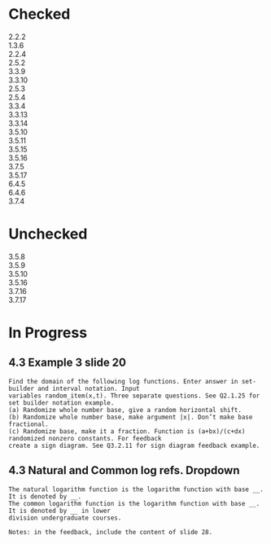 # Checked 
2.2.2<br/>
1.3.6<br/>
2.2.4<br/>
2.5.2<br/>
3.3.9<br/>
3.3.10<br/>
2.5.3<br/>
2.5.4<br/>
3.3.4<br/>
3.3.13<br/>
3.3.14<br/>
3.5.10<br/>
3.5.11<br/>
3.5.15<br/>
3.5.16<br/>
3.7.5<br/>
3.5.17<br/>
6.4.5<br/>
6.4.6<br/>
3.7.4<br/>


# Unchecked 
3.5.8<br/>
3.5.9<br/>
3.5.10<br/>
3.5.16<br/>
3.7.16<br/>
3.7.17<br/>

# In Progress
## 4.3 Example 3 slide 20
    Find the domain of the following log functions. Enter answer in set-builder and interval notation. Input 
    variables random_item(x,t). Three separate questions. See Q2.1.25 for set builder notation example.
    (a) Randomize whole number base, give a random horizontal shift.
    (b) Randomize whole number base, make argument |x|. Don’t make base fractional.
    (c) Randomize base, make it a fraction. Function is (a+bx)/(c+dx) randomized nonzero constants. For feedback 
    create a sign diagram. See Q3.2.11 for sign diagram feedback example. 

## 4.3 Natural and Common log refs. Dropdown
    The natural logarithm function is the logarithm function with base __. It is denoted by __.
    The common logarithm function is the logarithm function with base __. It is denoted by __ in lower 
    division undergraduate courses.

    Notes: in the feedback, include the content of slide 28.
